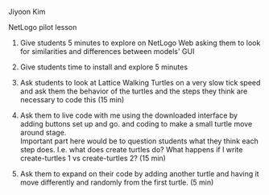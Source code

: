 Jiyoon Kim

NetLogo pilot lesson

1. Give students 5 minutes to explore on NetLogo Web asking them to look for
similarities and differences between models' GUI

2. Give students time to install and explore 5 minutes

3. Ask students to look at Lattice Walking Turtles on a very slow tick speed and ask them the behavior of the turtles and the steps they think are necessary to code this (15 min)

4. Ask them to live code with me using the downloaded interface by adding buttons set up and go. and coding to make a small turtle move around stage.  
Important part here would be to question students what they think each step does.
I.e. what does create turtles do? What happens if I write create-turtles 1 vs create-turtles 2?  (15 min)

5. Ask them to expand on their code by adding another turtle and having it move differently and randomly from the first turtle. (5 min)
